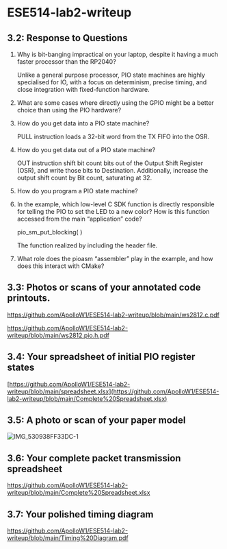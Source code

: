 # ESE514-lab2-writeup
## 3.2: Response to Questions
1. Why is bit-banging impractical on your laptop, despite it having a much faster processor than the RP2040?

    Unlike a general purpose processor, PIO state machines are highly specialised for IO, with a focus on determinism, precise timing, and close integration with fixed-function hardware.

2. What are some cases where directly using the GPIO might be a better choice than using the PIO hardware?

3. How do you get data into a PIO state machine?

    PULL instruction loads a 32-bit word from the TX FIFO into the OSR.

4. How do you get data out of a PIO state machine?

    OUT instruction shift bit count bits out of the Output Shift Register (OSR), and write those bits to Destination. Additionally, increase the output shift count by Bit count, saturating at 32.

5. How do you program a PIO state machine?



6. In the example, which low-level C SDK function is directly responsible for telling the PIO to set the LED to a new color? How is this function accessed from the main “application” code?

    pio_sm_put_blocking( )

    The function realized by including the header file.

7. What role does the pioasm “assembler” play in the example, and how does this interact with CMake?

## 3.3: Photos or scans of your annotated code printouts.
https://github.com/ApolloW1/ESE514-lab2-writeup/blob/main/ws2812.c.pdf

https://github.com/ApolloW1/ESE514-lab2-writeup/blob/main/ws2812.pio.h.pdf

## 3.4: Your spreadsheet of initial PIO register states
[https://github.com/ApolloW1/ESE514-lab2-writeup/blob/main/spreadsheet.xlsx](https://github.com/ApolloW1/ESE514-lab2-writeup/blob/main/Complete%20Spreadsheet.xlsx)
## 3.5: A photo or scan of your paper model

![IMG_530938FF33DC-1](https://user-images.githubusercontent.com/114015725/196051142-607c1e6f-e3ce-4ddc-8d76-44df9e28644e.jpeg)

## 3.6: Your complete packet transmission spreadsheet
https://github.com/ApolloW1/ESE514-lab2-writeup/blob/main/Complete%20Spreadsheet.xlsx

## 3.7: Your polished timing diagram
https://github.com/ApolloW1/ESE514-lab2-writeup/blob/main/Timing%20Diagram.pdf
